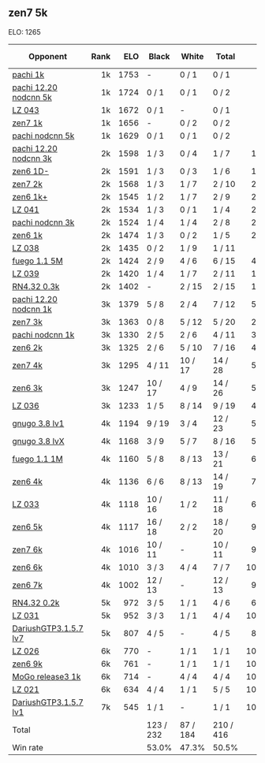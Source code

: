 ## zen7 5k ##

ELO: 1265

Opponent | Rank | ELO | Black | White | Total | Win rate
---------|-----:|----:|-------|-------|-------|-------:
[pachi 1k](pachi%201k.md) | 1k | 1753 | - | 0 / 1 | 0 / 1 | 0.0%
[pachi 12.20 nodcnn 5k](pachi%2012.20%20nodcnn%205k.md) | 1k | 1724 | 0 / 1 | 0 / 1 | 0 / 2 | 0.0%
[LZ 043](LZ%20043.md) | 1k | 1672 | 0 / 1 | - | 0 / 1 | 0.0%
[zen7 1k](zen7%201k.md) | 1k | 1656 | - | 0 / 2 | 0 / 2 | 0.0%
[pachi nodcnn 5k](pachi%20nodcnn%205k.md) | 1k | 1629 | 0 / 1 | 0 / 1 | 0 / 2 | 0.0%
[pachi 12.20 nodcnn 3k](pachi%2012.20%20nodcnn%203k.md) | 2k | 1598 | 1 / 3 | 0 / 4 | 1 / 7 | 14.3%
[zen6 1D-](zen6%201D-.md) | 2k | 1591 | 1 / 3 | 0 / 3 | 1 / 6 | 16.7%
[zen7 2k](zen7%202k.md) | 2k | 1568 | 1 / 3 | 1 / 7 | 2 / 10 | 20.0%
[zen6 1k+](zen6%201k+.md) | 2k | 1545 | 1 / 2 | 1 / 7 | 2 / 9 | 22.2%
[LZ 041](LZ%20041.md) | 2k | 1534 | 1 / 3 | 0 / 1 | 1 / 4 | 25.0%
[pachi nodcnn 3k](pachi%20nodcnn%203k.md) | 2k | 1524 | 1 / 4 | 1 / 4 | 2 / 8 | 25.0%
[zen6 1k](zen6%201k.md) | 2k | 1474 | 1 / 3 | 0 / 2 | 1 / 5 | 20.0%
[LZ 038](LZ%20038.md) | 2k | 1435 | 0 / 2 | 1 / 9 | 1 / 11 | 9.1%
[fuego 1.1 5M](fuego%201.1%205M.md) | 2k | 1424 | 2 / 9 | 4 / 6 | 6 / 15 | 40.0%
[LZ 039](LZ%20039.md) | 2k | 1420 | 1 / 4 | 1 / 7 | 2 / 11 | 18.2%
[RN4.32 0.3k](RN4.32%200.3k.md) | 2k | 1402 | - | 2 / 15 | 2 / 15 | 13.3%
[pachi 12.20 nodcnn 1k](pachi%2012.20%20nodcnn%201k.md) | 3k | 1379 | 5 / 8 | 2 / 4 | 7 / 12 | 58.3%
[zen7 3k](zen7%203k.md) | 3k | 1363 | 0 / 8 | 5 / 12 | 5 / 20 | 25.0%
[pachi nodcnn 1k](pachi%20nodcnn%201k.md) | 3k | 1330 | 2 / 5 | 2 / 6 | 4 / 11 | 36.4%
[zen6 2k](zen6%202k.md) | 3k | 1325 | 2 / 6 | 5 / 10 | 7 / 16 | 43.8%
[zen7 4k](zen7%204k.md) | 3k | 1295 | 4 / 11 | 10 / 17 | 14 / 28 | 50.0%
[zen6 3k](zen6%203k.md) | 3k | 1247 | 10 / 17 | 4 / 9 | 14 / 26 | 53.8%
[LZ 036](LZ%20036.md) | 3k | 1233 | 1 / 5 | 8 / 14 | 9 / 19 | 47.4%
[gnugo 3.8 lv1](gnugo%203.8%20lv1.md) | 4k | 1194 | 9 / 19 | 3 / 4 | 12 / 23 | 52.2%
[gnugo 3.8 lvX](gnugo%203.8%20lvX.md) | 4k | 1168 | 3 / 9 | 5 / 7 | 8 / 16 | 50.0%
[fuego 1.1 1M](fuego%201.1%201M.md) | 4k | 1160 | 5 / 8 | 8 / 13 | 13 / 21 | 61.9%
[zen6 4k](zen6%204k.md) | 4k | 1136 | 6 / 6 | 8 / 13 | 14 / 19 | 73.7%
[LZ 033](LZ%20033.md) | 4k | 1118 | 10 / 16 | 1 / 2 | 11 / 18 | 61.1%
[zen6 5k](zen6%205k.md) | 4k | 1117 | 16 / 18 | 2 / 2 | 18 / 20 | 90.0%
[zen7 6k](zen7%206k.md) | 4k | 1016 | 10 / 11 | - | 10 / 11 | 90.9%
[zen6 6k](zen6%206k.md) | 4k | 1010 | 3 / 3 | 4 / 4 | 7 / 7 | 100.0%
[zen6 7k](zen6%207k.md) | 4k | 1002 | 12 / 13 | - | 12 / 13 | 92.3%
[RN4.32 0.2k](RN4.32%200.2k.md) | 5k | 972 | 3 / 5 | 1 / 1 | 4 / 6 | 66.7%
[LZ 031](LZ%20031.md) | 5k | 952 | 3 / 3 | 1 / 1 | 4 / 4 | 100.0%
[DariushGTP3.1.5.7 lv7](DariushGTP3.1.5.7%20lv7.md) | 5k | 807 | 4 / 5 | - | 4 / 5 | 80.0%
[LZ 026](LZ%20026.md) | 6k | 770 | - | 1 / 1 | 1 / 1 | 100.0%
[zen6 9k](zen6%209k.md) | 6k | 761 | - | 1 / 1 | 1 / 1 | 100.0%
[MoGo release3 1k](MoGo%20release3%201k.md) | 6k | 714 | - | 4 / 4 | 4 / 4 | 100.0%
[LZ 021](LZ%20021.md) | 6k | 634 | 4 / 4 | 1 / 1 | 5 / 5 | 100.0%
[DariushGTP3.1.5.7 lv1](DariushGTP3.1.5.7%20lv1.md) | 7k | 545 | 1 / 1 | - | 1 / 1 | 100.0%
Total | | | 123 / 232 | 87 / 184 | 210 / 416 | 
Win rate| | | 53.0% | 47.3% | 50.5% | 
